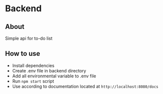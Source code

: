 # Backend

## About
Simple api for to-do list

## How to use

- Install dependencies
- Create .env file in backend directory
- Add all environmental variable to .env file
- Run `npm start` script
- Use according to documentation located at `http://localhost:8080/docs`
